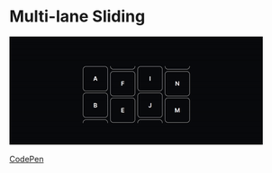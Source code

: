 # Multi-lane Sliding

![Multi-lane Sliding](https://github.com/nslcoder/100-Days-Of-CSS/blob/main/gifs/multi-lane-sliding.gif)

[CodePen](https://codepen.io/nslcoder/full/dygNWre)
